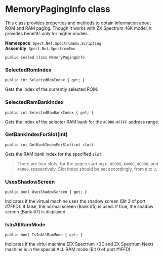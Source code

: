 # MemoryPagingInfo class

This class provides properties and methods to obtain information about ROM and RAM paging.
Though it works with ZX Spectrum 48K model, it provides benefits only for higher models.

__Namespace__: `Spect.Net.SpectrumEmu.Scripting`  
__Assembly__: `Spect.Net.SpectrumEmu`

```CSharp
public sealed class MemoryPagingInfo
```

### SelectedRomIndex

```CSharp
public int SelectedRomIndex { get; }
```

Gets the index of the currently selected ROM.

### SelectedRamBankIndex

```CSharp
public int SelectedRamBankIndex { get; }
```

Gets the index of the selecter RAM bank for the `#C000`-`#FFFF` address range.

### GetBankIndexForSlot(int)

```CSharp
public int GetBankIndexForSlot(int slot)
```

Gets the RAM bank index for the specified _`slot`_.

> There are four slots, for the pages starting at `#0000`, `#4000`, `#8000`, and `#C000`, respectively.
> Slot index should be set accordingly, from `0` to `3`.

### UsesShadowScreen

```CSharp
public bool UsesShadowScreen { get; }
```

Indicates if the virtual machine uses the shadow screen (Bit 3 of port #7FFD). If false, the normal
screen (Bank #5) is used. If true, the shadow screen (Bank #7) is displayed.

### IsInAllRamMode

```CSharp
public bool IsInAllRamMode { get; }
```

Indicates if the virtul machine (ZX Spectrum +3E and ZX Spectrum Next) machine is
in the special ALL RAM mode (Bit 0 of port #1FFD).

